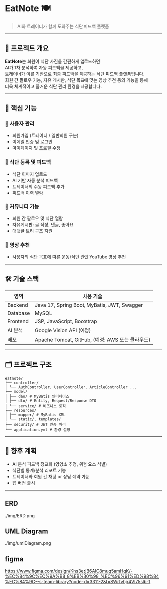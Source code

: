 # EatNote 🍽️  
> AI와 트레이너가 함께 도와주는 식단 피드백 플랫폼

---

## 📌 프로젝트 개요

**EatNote**는 회원이 식단 사진을 간편하게 업로드하면  
AI가 1차 분석하여 자동 피드백을 제공하고,  
트레이너가 이를 기반으로 최종 피드백을 제공하는 식단 피드백 플랫폼입니다.  
회원 간 팔로우 기능, 자유 게시판, 식단 목표에 맞는 영상 추천 등의 기능을 통해  
더욱 체계적이고 즐거운 식단 관리 환경을 제공합니다.

---

## 🧩 핵심 기능

### 👤 사용자 관리
- 회원가입 (트레이너 / 일반회원 구분)
- 이메일 인증 및 로그인
- 마이페이지 및 프로필 수정

### 🍱 식단 등록 및 피드백
- 식단 이미지 업로드
- AI 기반 자동 분석 피드백
- 트레이너의 수동 피드백 추가
- 피드백 이력 열람

### 🤝 커뮤니티 기능
- 회원 간 팔로우 및 식단 열람
- 자유게시판: 글 작성, 댓글, 좋아요
- 대댓글 트리 구조 지원

### 🎥 영상 추천
- 사용자의 식단 목표에 따른 운동/식단 관련 YouTube 영상 추천

---

## 🛠 기술 스택

| 영역 | 사용 기술 |
|------|-----------|
| Backend | Java 17, Spring Boot, MyBatis, JWT, Swagger |
| Database | MySQL |
| Frontend | JSP, JavaScript, Bootstrap |
| AI 분석 | Google Vision API (예정) |
| 배포 | Apache Tomcat, GitHub, (예정: AWS 또는 클라우드) |

---

## 🗂️ 프로젝트 구조
```
eatnote/
├── controller/
│ └── AuthController, UserController, ArticleController ...
├── model/
│ ├── dao/ # MyBatis 인터페이스
│ ├── dto/ # Entity, Request/Response DTO
│ └── service/ # 비즈니스 로직
├── resources/
│ ├── mapper/ # MyBatis XML
│ └── static/, templates/
├── security/ # JWT 인증 처리
└── application.yml # 환경 설정
```

---

## 🌱 향후 계획

- AI 분석 피드백 정교화 (영양소 추정, 위험 요소 식별)
- 식단별 통계/분석 리포트 기능
- 트레이너와 회원 간 채팅 or 상담 예약 기능
- 앱 버전 출시

---

## ERD
./img/ERD.png

## UML Diagram
./img/umlDiagram.png


## figma
https://www.figma.com/design/Khs3ezjB6AIC8muq5amHqK/-%EC%84%9C%EC%9A%B8_8%EB%B0%98_%EC%96%91%ED%98%84%EC%84%9C--s-team-library?node-id=3311-2&t=SWrfvhjr4VI75slb-1
